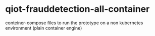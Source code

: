 # qiot-frauddetection-all-container
conteiner-compose files to run the prototype on a non kubernetes environment (plain container engine)
